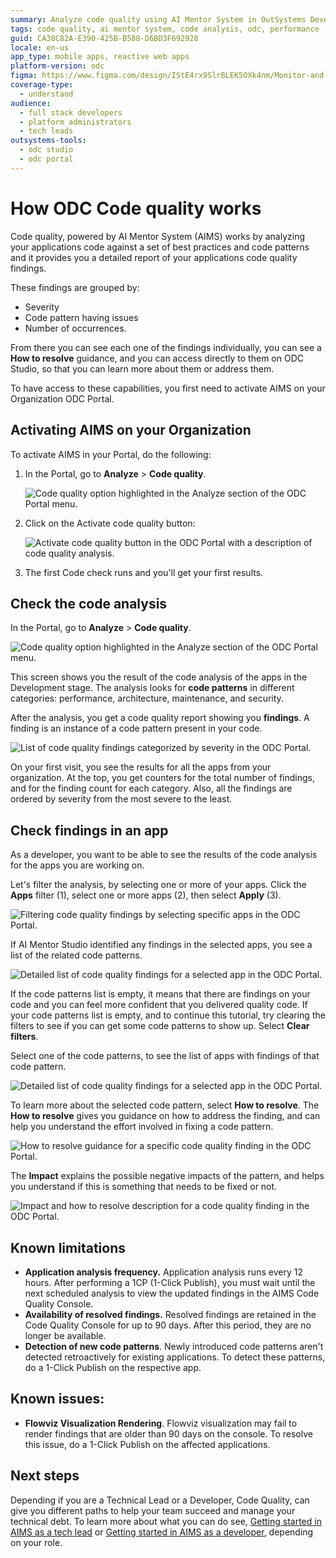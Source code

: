 ```yaml
---
summary: Analyze code quality using AI Mentor System in OutSystems Developer Cloud (ODC) for performance, architecture, maintenance, and security insights.
tags: code quality, ai mentor system, code analysis, odc, performance
guid: CA38C82A-E390-425B-B588-D6BD3F692928
locale: en-us
app_type: mobile apps, reactive web apps
platform-version: odc
figma: https://www.figma.com/design/IStE4rx9SlrBLEK5OXk4nm/Monitor-and-troubleshoot-apps?node-id=3621-877
coverage-type:
  - understand
audience:
  - full stack developers
  - platform administrators
  - tech leads
outsystems-tools:
  - odc studio
  - odc portal
---
```

# How ODC Code quality works

Code quality, powered by AI Mentor System (AIMS) works by analyzing your applications code against a set of best practices and code patterns and it provides you a detailed report of your applications code quality findings.

These findings are grouped by:

* Severity
* Code pattern having issues
* Number of occurrences.

From there you can see each one of the findings individually, you can see a **How to resolve** guidance, and you can access directly to them on ODC Studio, so that you can learn more about them or address them.

To have access to these capabilities, you first need to activate AIMS on your Organization ODC Portal.

## Activating AIMS on your Organization

To activate AIMS in your Portal, do the following:

1. In the Portal, go to **Analyze** > **Code quality**.

    ![Code quality option highlighted in the Analyze section of the ODC Portal menu.](images/code-quality-pl.png "Code Quality Menu")

1. Click on the Activate code quality button:
    
    ![Activate code quality button in the ODC Portal with a description of code quality analysis.](images/aims-activation-pl.png "Activate Code Quality")

1. The first Code check runs and you'll get your first results.

## Check the code analysis

In the Portal, go to **Analyze** > **Code quality**.

![Code quality option highlighted in the Analyze section of the ODC Portal menu.](images/code-quality-pl.png "Code Quality Menu")

This screen shows you the result of the code analysis of the apps in the Development stage.
The analysis looks for **code patterns** in different categories: performance, architecture, maintenance, and security.

After the analysis, you get a code quality report showing you **findings**. A finding is an instance of a code pattern present in your code.

![List of code quality findings categorized by severity in the ODC Portal.](images/findings-list-pl.png "Code Quality Findings")

On your first visit, you see the results for all the apps from your organization.
At the top, you get counters for the total number of findings, and for the finding count for each category. Also, all the findings are ordered by severity from the most severe to the least.

## Check findings in an app

As a developer, you want to be able to see the results of the code analysis for the apps you are working on.

Let's filter the analysis, by selecting one or more of your apps. Click the **Apps** filter (1), select one or more apps (2), then select **Apply** (3).

![Filtering code quality findings by selecting specific apps in the ODC Portal.](images/check-findings-app-pl.png "Filter Code Quality Findings")

If AI Mentor Studio identified any findings in the selected apps, you see a list of the related code patterns.

![Detailed list of code quality findings for a selected app in the ODC Portal.](images/findings-list-detail-pl.png "Detailed Findings List")

<div class="info" markdown="1">

If the code patterns list is empty, it means that there are findings on your code and you can feel more confident that you delivered quality code. If your code patterns list is empty, and to continue this tutorial, try clearing the filters to see if you can get some code patterns to show up. Select **Clear filters**.

</div>

Select one of the code patterns, to see the list of apps with findings of that code pattern.

![Detailed list of code quality findings for a selected app in the ODC Portal.](images/findings-list-detail-pl.png "Detailed Findings List")

To learn more about the selected code pattern, select **How to resolve**. The **How to resolve** gives you guidance on how to address the finding, and can help you understand the effort involved in fixing a code pattern.

![How to resolve guidance for a specific code quality finding in the ODC Portal.](images/how-to-solve-pl.png "How to Resolve Guidance")

The **Impact** explains the possible negative impacts of the pattern, and helps you understand if this is something that needs to be fixed or not.

![Impact and how to resolve description for a code quality finding in the ODC Portal.](images/impact-description-pl.png "Impact Description")

## Known limitations

* **Application analysis frequency.** Application analysis runs every 12 hours. After performing a 1CP (1-Click Publish), you must wait until the next scheduled analysis to view the updated findings in the AIMS Code Quality Console.
* **Availability of resolved findings.** Resolved findings are retained in the Code Quality Console for up to 90 days. After this period, they are no longer be available.
* **Detection of new code patterns**. Newly introduced code patterns aren't detected retroactively for existing applications. To detect these patterns, do a 1-Click Publish on the respective app.

## Known issues:

* **Flowviz Visualization Rendering**. Flowviz visualization may fail to render findings that are older than 90 days on the console. To resolve this issue, do a 1-Click Publish on the affected applications.

## Next steps

Depending if you are a Technical Lead or a Developer, Code Quality, can give you different paths to help your team succeed and manage your technical debt. To learn more about what you can do see, [Getting started in AIMS as a tech lead](getting-started-aims-tl.md) or [Getting started in AIMS as a developer](getting-started-aims-dev.md), depending on your role.
